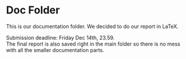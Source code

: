 # Doc Folder

This is our documentation folder. We decided to do our report in LaTeX.

Submission deadline: Friday Dec 14th, 23.59.  
The final report is also saved right in the main folder so there is no mess with all the smaller documentation parts.